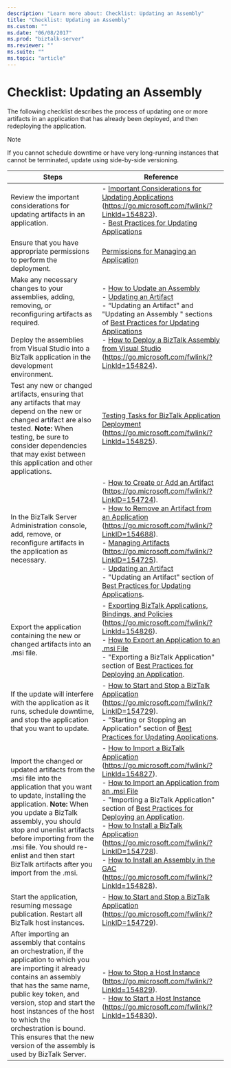 ```yaml
---
description: "Learn more about: Checklist: Updating an Assembly"
title: "Checklist: Updating an Assembly"
ms.custom: ""
ms.date: "06/08/2017"
ms.prod: "biztalk-server"
ms.reviewer: ""
ms.suite: ""
ms.topic: "article"
---
```

# Checklist: Updating an Assembly
The following checklist describes the process of updating one or more artifacts in an application that has already been deployed, and then redeploying the application.

> [!NOTE]
>  If you cannot schedule downtime or have very long-running instances that cannot be terminated, update using side-by-side versioning.

|Steps|Reference|
|-----------|---------------|
|Review the important considerations for updating artifacts in an application.|-   [Important Considerations for Updating Applications](../core/important-considerations-for-updating-applications.md) (https://go.microsoft.com/fwlink/?LinkId=154823).<br />-   [Best Practices for Updating Applications](../technical-guides/best-practices-for-updating-applications.md)|
|Ensure that you have appropriate permissions to perform the deployment.|[Permissions for Managing an Application](../technical-guides/permissions-for-managing-an-application.md)|
|Make any necessary changes to your assemblies, adding, removing, or reconfiguring artifacts as required.<br /><br /> Deploy the assemblies from Visual Studio into a BizTalk application in the development environment.|-   [How to Update an Assembly](../technical-guides/how-to-update-an-assembly.md)<br />-   [Updating an Artifact](../technical-guides/updating-an-artifact.md)<br />-   “Updating an Artifact" and "Updating an Assembly " sections of [Best Practices for Updating Applications](../technical-guides/best-practices-for-updating-applications.md)<br />-   [How to Deploy a BizTalk Assembly from Visual Studio](../core/how-to-deploy-a-biztalk-assembly-from-visual-studio.md) (https://go.microsoft.com/fwlink/?LinkId=154824).|
|Test any new or changed artifacts, ensuring that any artifacts that may depend on the new or changed artifact are also tested. **Note:**  When testing, be sure to consider dependencies that may exist between this application and other applications.|[Testing Tasks for BizTalk Application Deployment](../core/testing-tasks-for-biztalk-application-deployment.md) (https://go.microsoft.com/fwlink/?LinkId=154825).|
|In the BizTalk Server Administration console, add, remove, or reconfigure artifacts in the application as necessary.|-   [How to Create or Add an Artifact](../core/how-to-create-or-add-an-artifact.md) (https://go.microsoft.com/fwlink/?LinkID=154724).<br />-   [How to Remove an Artifact from an Application](../core/how-to-remove-an-artifact-from-an-application.md) (https://go.microsoft.com/fwlink/?LinkID=154688).<br />-   [Managing Artifacts](../core/managing-artifacts.md) (https://go.microsoft.com/fwlink/?LinkID=154725).<br />-   [Updating an Artifact](../technical-guides/updating-an-artifact.md)<br />-   "Updating an Artifact" section of [Best Practices for Updating Applications](../technical-guides/best-practices-for-updating-applications.md).|
|Export the application containing the new or changed artifacts into an .msi file.|-   [Exporting BizTalk Applications, Bindings, and Policies](../core/exporting-biztalk-applications-bindings-and-policies.md) (https://go.microsoft.com/fwlink/?LinkId=154826).<br />-   [How to Export an Application to an .msi File](../technical-guides/how-to-export-an-application-to-an-msi-file.md)<br />-   "Exporting a BizTalk Application" section of [Best Practices for Deploying an Application](../technical-guides/best-practices-for-deploying-an-application.md).|
|If the update will interfere with the application as it runs, schedule downtime, and stop the application that you want to update.|-   [How to Start and Stop a BizTalk Application](../core/how-to-start-and-stop-a-biztalk-application.md) (https://go.microsoft.com/fwlink/?LinkID=154729).<br />-   “Starting or Stopping an Application” section of [Best Practices for Updating Applications](../technical-guides/best-practices-for-updating-applications.md).|
|Import the changed or updated artifacts from the .msi file into the application that you want to update, installing the application. **Note:**  When you update a BizTalk assembly, you should stop and unenlist artifacts before importing from the .msi file. You should re-enlist and then start BizTalk artifacts after you import from the .msi.|-   [How to Import a BizTalk Application](../core/how-to-import-a-biztalk-application.md) (https://go.microsoft.com/fwlink/?LinkId=154827).<br />-   [How to Import an Application from an .msi File](../technical-guides/how-to-import-an-application-from-an-msi-file.md)<br />-   "Importing a BizTalk Application" section of [Best Practices for Deploying an Application](../technical-guides/best-practices-for-deploying-an-application.md).<br />-   [How to Install a BizTalk Application](../core/how-to-install-a-biztalk-application.md) (https://go.microsoft.com/fwlink/?LinkID=154728).<br />-   [How to Install an Assembly in the GAC](../core/how-to-install-an-assembly-in-the-gac.md) (https://go.microsoft.com/fwlink/?LinkId=154828).|
|Start the application, resuming message publication. Restart all BizTalk host instances.|-   [How to Start and Stop a BizTalk Application](../core/how-to-start-and-stop-a-biztalk-application.md) (https://go.microsoft.com/fwlink/?LinkID=154729).|
|After importing an assembly that contains an orchestration, if the application to which you are importing it already contains an assembly that has the same name, public key token, and version, stop and start the host instances of the host to which the orchestration is bound. This ensures that the new version of the assembly is used by BizTalk Server.|-   [How to Stop a Host Instance](../core/how-to-stop-a-host-instance.md) (https://go.microsoft.com/fwlink/?LinkId=154829).<br />-   [How to Start a Host Instance](../core/how-to-start-a-host-instance.md) (https://go.microsoft.com/fwlink/?LinkId=154830).|